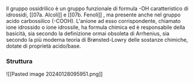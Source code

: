Il gruppo ossidrilico è un gruppo funzionale di formula -OH caratteristico di idrossidi, [[07a. Alcoli]] e [[07b. Fenoli]] , ma presente anche nel gruppo acido carbossilico (-COOH).  L'anione ad esso corrispondente, chiamato ione idrossido o ione idrossile, ha formula chimica ed è responsabile della basicità, sia secondo la definizione ormai obsoleta di Arrhenius, sia secondo la più moderna teoria di Brønsted-Lowry delle sostanze chimiche, dotate di proprietà acido/base.
### Struttura

![[Pasted image 20240128095951.png]]